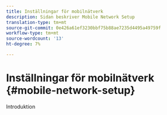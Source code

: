 ```yaml
---
title: Inställningar för mobilnätverk
description: Sidan beskriver Mobile Network Setup
translation-type: tm+mt
source-git-commit: 0e426a61ef3230bbf75b88ae7235d4495a49759f
workflow-type: tm+mt
source-wordcount: '13'
ht-degree: 7%

---
```



# Inställningar för mobilnätverk {#mobile-network-setup}

Introduktion
